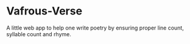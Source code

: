 # Vafrous-Verse
A little web app to help one write poetry by ensuring proper line count, syllable count and rhyme.
